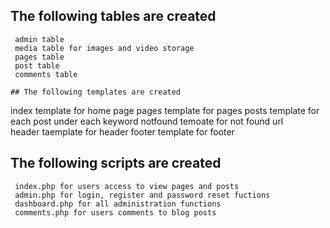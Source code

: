 
## The following tables are created
```
 admin table 
 media table for images and video storage
 pages table
 post table
 comments table

## The following templates are created
```
index template for home page
pages template for pages
posts template for each post under each keyword
notfound temoate for not found url  
header taemplate for header 
footer template for footer

## The following scripts are created
```
 index.php for users access to view pages and posts
 admin.php for login, register and password reset fuctions
 dashboard.php for all administration functions
 comments.php for users comments to blog posts






  
   














